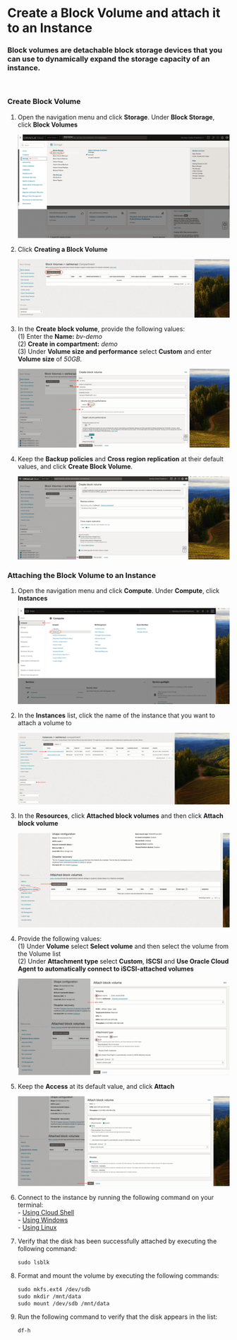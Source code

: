 # Create a Block Volume and attach it to an Instance
### Block volumes are detachable block storage devices that you can use to dynamically expand the storage capacity of an instance.
<br>

### Create Block Volume

1. Open the navigation menu and click **Storage**. Under **Block Storage**, click **Block Volumes**

    ![drawing](./SS/block_volume/1.png)

2. Click **Creating a Block Volume**

    ![drawing](./SS/block_volume/2.png)

3. In the **Create block volume**, provide the following values: <br>
    (1) Enter the **Name:** *bv-demo* <br>
    (2) **Create in compartment:** *demo* <br>
    (3) Under **Volume size and performance** select **Custom** and enter **Volume size** of *50GB*.

    ![drawing](./SS/block_volume/3.png)

5. Keep the **Backup policies** and **Cross region replication** at their default values, and click **Create Block Volume**.

    ![drawing](./SS/block_volume/4.png)


### Attaching the Block Volume to an Instance

1. Open the navigation menu and click **Compute**. Under **Compute**, click **Instances**

    ![drawing](./SS/block_volume/5.png)

2. In the **Instances** list, click the name of the instance that you want to attach a volume to

    ![drawing](./SS/block_volume/6.png)

3. In the **Resources**, click **Attached block volumes** and then click **Attach block volume**

    ![drawing](./SS/block_volume/7.png)

4. Provide the following values: <br>
    (1) Under **Volume** select **Select volume** and then select the volume from the Volume list <br>
    (2) Under **Attachment type** select **Custom**, **ISCSI** and **Use Oracle Cloud Agent to automatically connect to iSCSI-attached volumes** <br>

    ![drawing](./SS/block_volume/8.png)

5. Keep the **Access** at its default value, and click **Attach**

    ![drawing](./SS/block_volume/9.png)

6. Connect to the instance by running the following command on your terminal:<br>
        - [Using Cloud Shell](./SSH/cloud_shell.md) <br>
        - [Using Windows](./SSH/windows.md) <br>
        - [Using Linux](./SSH/linux.md) <br>

7. Verify that the disk has been successfully attached by executing the following command:
    ```
    sudo lsblk
    ```

8. Format and mount the volume by executing the following commands:
    ```
    sudo mkfs.ext4 /dev/sdb
    sudo mkdir /mnt/data
    sudo mount /dev/sdb /mnt/data
    ```

9. Run the following command to verify that the disk appears in the list:
    ```
    df-h
    ```
